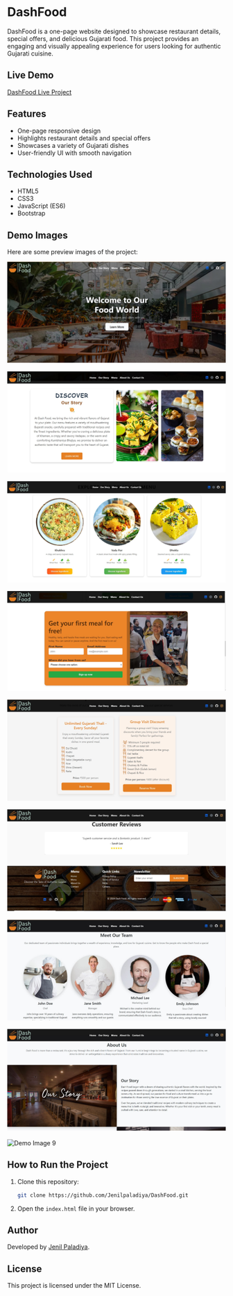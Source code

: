 # DashFood

DashFood is a one-page website designed to showcase restaurant details, special offers, and delicious Gujarati food. This project provides an engaging and visually appealing experience for users looking for authentic Gujarati cuisine.

## Live Demo
[DashFood Live Project](https://raw.githack.com/Jenilpaladiya/DashFood/refs/heads/main/index.html)

## Features
- One-page responsive design
- Highlights restaurant details and special offers
- Showcases a variety of Gujarati dishes
- User-friendly UI with smooth navigation

## Technologies Used
- HTML5
- CSS3
- JavaScript (ES6)
- Bootstrap

## Demo Images
Here are some preview images of the project:

![Demo Image 1](DashFood/1.jpg)  
&nbsp;  
![Demo Image 2](DashFood/2.jpg)  
&nbsp;  
![Demo Image 3](DashFood/3.jpg)  
&nbsp;  
![Demo Image 4](DashFood/4.jpg)  
&nbsp;  
![Demo Image 5](DashFood/5.jpg)  
&nbsp;  
![Demo Image 6](DashFood/6.jpg)  
&nbsp;  
![Demo Image 7](DashFood/7.jpg)  
&nbsp;  
![Demo Image 8](DashFood/8.jpg)  
&nbsp;  
![Demo Image 9](DashFood/9.jpg)  

## How to Run the Project
1. Clone this repository:
   ```sh
   git clone https://github.com/Jenilpaladiya/DashFood.git
   ```
2. Open the `index.html` file in your browser.

## Author
Developed by [Jenil Paladiya](https://github.com/Jenilpaladiya).

## License
This project is licensed under the MIT License.
